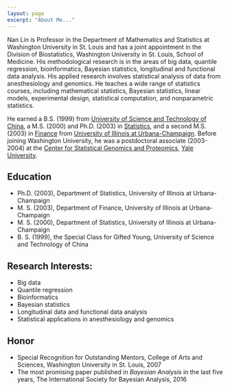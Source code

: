 ```yaml
---
layout: page
excerpt: "About Me..."
---
```


Nan Lin is Professor in the Department of Mathematics and Statistics at Washington University in St. Louis and has a joint appointment in the Division of Biostatistics, Washington University in St. Louis, School of Medicine. His methodological research is in the areas of big data, quantile regression, bioinformatics, Bayesian statistics, longitudinal and functional data analysis. His applied research involves statistical analysis of data from anesthesiology and genomics. He teaches a wide range of statistics courses, including mathematical statistics, Bayesian statistics, linear models, experimental design, statistical computation, and nonparametric statistics.

He earned a B.S. (1999) from [University of Science and Technology of China](https://ustc.edu.cn/), a M.S. (2000) and Ph.D. (2003) in [Statistics](https://stat.illinois.edu/), and a second M.S. (2003) in [Finance](https://giesbusiness.illinois.edu/finance) from [University of Illinois at Urbana-Champaign](https://illinois.edu/). Before joining Washington University, he was a postdoctoral associate (2003-2004) at the [Center for Statistical Genomics and Proteomics](http://zhaocenter.org/), [Yale University](https://www.yale.edu/).

## Education
- Ph.D. (2003), Department of Statistics, University of Illinois at Urbana-Champaign
- M. S. (2003), Department of Finance, University of Illinois at Urbana-Champaign
- M. S. (2000), Department of Statistics, University of Illinois at Urbana-Champaign
- B. S. (1999), the Special Class for Gifted Young, University of Science and Technology of China

## Research Interests:

- Big data
- Quantile regression
- Bioinformatics
- Bayesian statistics
- Longitudinal data and functional data analysis
- Statistical applications in anesthesiology and genomics

## Honor
- Special Recognition for Outstanding Mentors, College of Arts and Sciences, Washington University in St. Louis, 2007
- The most promising paper published in *Bayesian Analysis* in the last five years, The International Society for Bayesian Analysis, 2016
